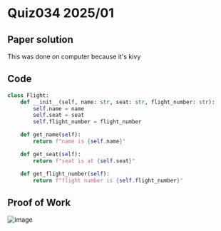 # Quiz034 2025/01

## Paper solution
This was done on computer because it's kivy

## Code
```.py
class Flight:
    def __init__(self, name: str, seat: str, flight_number: str):
        self.name = name
        self.seat = seat
        self.flight_number = flight_number

    def get_name(self):
        return f"name is {self.name}"

    def get_seat(self):
        return f"seat is at {self.seat}"

    def get_flight_number(self):
        return f"flight number is {self.flight_number}"
```


## Proof of Work
![image](https://github.com/user-attachments/assets/b6d22ee4-fd21-456f-81f3-ca4c4f27243a)
